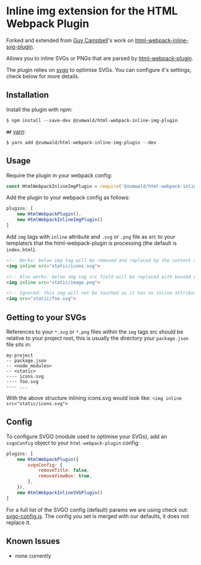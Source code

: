 Inline img extension for the HTML Webpack Plugin
========================================
Forked and extended from [Guy Campbell](https://github.com/thegc)'s work on [html-webpack-inline-svg-plugin](https://github.com/theGC/html-webpack-inline-svg-plugin).

Allows you to inline SVGs or PNGs that are parsed by [html-webpack-plugin](https://github.com/ampedandwired/html-webpack-plugin).

The plugin relies on [svgo](https://github.com/svg/svgo) to optimise SVGs. You can configure it's settings, check below for more details.

Installation
------------
Install the plugin with npm:
```shell
$ npm install --save-dev @zumwald/html-webpack-inline-img-plugin
```

**or** [yarn](https://yarnpkg.com/):
```shell
$ yarn add @zumwald/html-webpack-inline-img-plugin --dev
```

Usage
-----------
Require the plugin in your webpack config:

```javascript
const HtmlWebpackInlineImgPlugin = require('@zumwald/html-webpack-inline-img-plugin');
```

Add the plugin to your webpack config as follows:

```javascript
plugins: [
    new HtmlWebpackPlugin(),
    new HtmlWebpackInlineImgPlugin()
]
```

Add `img` tags with `inline` attribute and `.svg` or `.png` file as src to your template/s that the html-webpack-plugin is processing (the default is `index.html`).

```html
<!-- Works: below img tag will be removed and replaced by the content of the svg in its src -->
<img inline src="static/icons.svg">

<!-- Also works: below img tag src field will be replaced with base64 encoded string-->
<img inline src="static/image.png">

<!-- Ignored: this img will not be touched as it has no inline attribute -->
<img src="static/foo.svg">
```

Getting to your SVGs
-----------

References to your `*.svg` or `*.png` files within the `img` tags src should be relative to your project root, this is usually the directory your `package.json` file sits in:

```
my-project
-- package.json
-- <node_modules>
-- <static>
---- icons.svg
---- foo.svg
---- ...
```

With the above structure inlining icons.svg would look like: `<img inline src="static/icons.svg">`

Config
-----------
To configure SVGO (module used to optimise your SVGs), add an `svgoConfig` object to your `html-webpack-plugin` config:

```javascript
plugins: [
    new HtmlWebpackPlugin({
        svgoConfig: {
            removeTitle: false,
            removeViewBox: true,
        },
    }),
    new HtmlWebpackInlineSVGPlugin()
]
```

For a full list of the SVGO config (default) params we are using check out: [svgo-config.js](svgo-config.js). The config you set is merged with our defaults, it does not replace it.

Known Issues
-----------

* none currently

